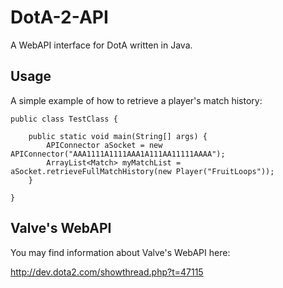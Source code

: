 DotA-2-API
==========

A WebAPI interface for DotA written in Java.

Usage
-----

A simple example of how to retrieve a player's match history:

	public class TestClass {

		public static void main(String[] args) {
			APIConnector aSocket = new APIConnector("AAA1111A1111AAA1A111AA11111AAAA");
			ArrayList<Match> myMatchList = aSocket.retrieveFullMatchHistory(new Player("FruitLoops"));
		}
		
	}


Valve's WebAPI
--------------

You may find information about Valve's WebAPI here:

http://dev.dota2.com/showthread.php?t=47115
